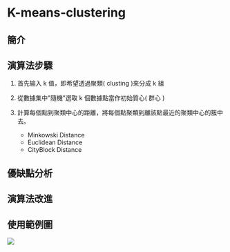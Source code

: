 # K-means-clustering
## 簡介
## 演算法步驟
  1. 首先输入 k 值，即希望透過聚類( clusting )來分成 k 組 
  
  2. 從數據集中"隨機"選取 k 個數據點當作初始質心( 群心 ) 
  
  3. 計算每個點到聚類中心的距離，將每個點聚類到離該點最近的聚類中心的簇中去。  
      * Minkowski Distance  
      * Euclidean Distance  
      * CityBlock Distance  
## 優缺點分析
## 演算法改進
## 使用範例圖
![](https://i.imgur.com/qXIXrpY.png)
